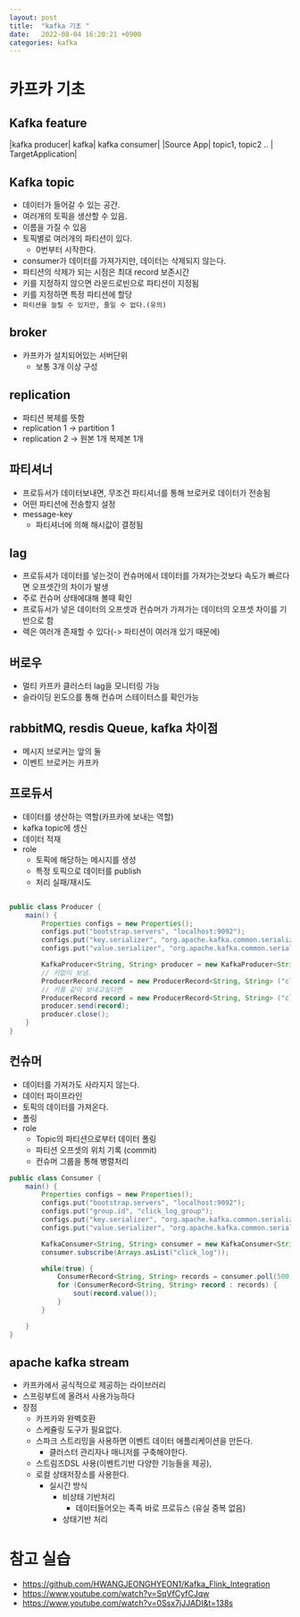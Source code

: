 ```yaml
---
layout: post
title:  "kafka 기초 "
date:   2022-08-04 16:20:21 +0900
categories: kafka
---
```


# 카프카 기초

## Kafka feature

|kafka producer| kafka| kafka consumer|
|Source App| topic1, topic2 .. | TargetApplication|

## Kafka topic
- 데이터가 들어갈 수 있는 공간.
- 여러개의 토픽을 생산할 수 있음.
- 이름을 가질 수 있음
- 토픽별로 여러개의 파티션이 있다.
    - 0번부터 시작한다.
- consumer가 데이터를 가져가지만, 데이터는 삭제되지 않는다.
- 파티션의 삭제가 되는 시점은 최대 record 보존시간
- 키를 지정하지 않으면 라운드로빈으로 파티션이 지정됨
- 키를 지정하면 특정 파티션에 할당
- `파티션을 늘릴 수 있지만, 줄일 수 없다.(유의)`

## broker
- 카프카가 설치되어있는 서버단위
    - 보통 3개 이상 구성

## replication
- 파티션 복제를 뜻함
- replication 1 -> partition 1
- replication 2 -> 원본 1개 복제본 1개

## 파티셔너
- 프로듀서가 데이터보내면, 무조건 파티셔너를 통해 브로커로 데이터가 전송됨
- 어떤 파티션에 전송할지 설정
- message-key
    - 파티셔너에 의해 해시값이 결정됨

## lag
- 프로듀셔가 데이터를 넣는것이 컨슈머에서 데이터를 가져가는것보다 속도가 빠르다면 오프셋간의 차이가 발생
- 주로 컨슈머 상태에대해 볼때 확인
- 프로듀서가 넣은 데이터의 오프셋과 컨슈머가 가져가는 데이터의 오프셋 차이를 기반으로 함
- 렉은 여러개 존재할 수 있다(-> 파티션이 여러개 있기 때문에)

## 버로우
- 멀티 카프카 클러스터 lag을 모니터링 가능
- 슬라이딩 윈도으를 통해 컨슈머 스테이터스를 확인가능

## rabbitMQ, resdis Queue, kafka 차이점
- 메시지 브로커는 앞의 둘
- 이벤트 브로커는 카프카

## 프로듀서
- 데이터를 생산하는 역할(카프카에 보내는 역할)
- kafka topic에 셍신 
- 데이터 적재
- role
    - 토픽에 해당하는 메시지를 생성
    - 특정 토픽으로 데이터를 publish
    - 처리 실패/재시도

```java

public class Producer {
    main() {
        Properties configs = new Properties();
        configs.put("bootstrap.servers", "localhost:9092"); 
        configs.put("key.serializer", "org.apache.kafka.common.serialization.StringSerializer");
        configs.put("value.serializer", "org.apache.kafka.common.serialization.StringSerializer");

        KafkaProducer<String, String> producer = new KafkaProducer<String, String>(configs);
        // 키없이 보냄.
        ProducerRecord record = new ProducerRecord<String, String> ("click_log", "login");
        // 키를 같이 보내고싶다면 
        ProducerRecord record = new ProducerRecord<String, String> ("click_log", 1, "login");
        producer.send(record);
        producer.close();
    }
}

```

## 컨슈머
- 데이터를 가져가도 사라지지 않는다.
- 데이터 파이프라인
- 토픽의 데이터를 가져온다.
- 폴링
- role
    - Topic의 파티션으로부터 데이터 폴링
    - 파티션 오프셋의 위치 기록 (commit)
    - 컨슈머 그룹을 통해 병렬처리

```java
public class Consumer {
    main() {
        Properties configs = new Properties();
        configs.put("bootstrap.servers", "localhost:9092"); 
        configs.put("group.id", "click_log_group"); 
        configs.put("key.serializer", "org.apache.kafka.common.serialization.StringSerializer");
        configs.put("value.serializer", "org.apache.kafka.common.serialization.StringSerializer");

        KafkaConsumer<String, String> consumer = new KafkaConsumer<String, String>(configs);
        consumer.subscribe(Arrays.asList("click_log"));

        while(true) {
            ConsumerRecord<String, String> records = consumer.poll(500); // 0.5초동안 데이터가 도착하기를 기다림, 들어오지 않으면 빈 레코드 반환
            for (ConsumerRecord<String, String> record : records) {
                sout(record.value());
            }
        }

    }
}
```

## apache kafka stream
- 카프카에서 공식적으로 제공하는 라이브러리
- 스프링부트에 올려서 사용가능하다
- 장점
    - 카프카와 완벽호환
    - 스케쥴링 도구가 필요없다.
    - 스파크 스트리밍을 사용하면 이벤트 데이터 애플리케이션을 만든다.
        - 클러스터 관리자나 매니저를 구축해야한다.
    - 스트림즈DSL 사용(이벤트기반 다양한 기능들을 제공), 
    - 로컬 상태저장소를 사용한다.
        - 실시간 방식
            - 비상태 기반처리
                - 데이터들어오는 족족 바로 프로듀스 (유실 중복 없음)
            - 상태기반 처리 
            
# 참고 실습 
- https://github.com/HWANGJEONGHYEON1/Kafka_Flink_Integration
- https://www.youtube.com/watch?v=SqVfCyfCJqw
- https://www.youtube.com/watch?v=0Ssx7jJJADI&t=138s